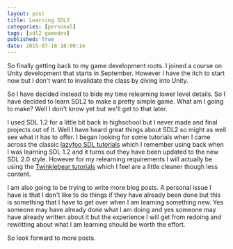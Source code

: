 ```yaml
---
layout: post
title: Learning SDL2
categories: [personal]
tags: [sdl2 gamedev]
published: True
date: 2015-07-18 16:00:14
---
```


So finally getting back to my game development roots. I joined a course on Unity development that starts in September. However I have the itch to start now but I don't want to invalidate the class by diving into Unity.

So I have decided instead to bide my time relearning lower level details. So I have decided to learn SDL2 to make a pretty simple game. What am I going to make? Well I don't know yet but we'll get to that later.

I used SDL 1.2 for a little bit back in highschool but I never made and final projects out of it. Well I have heard great things about SDL2 so might as well see what it has to offer. I began looking for some tutorials when I came across the classic [lazyfoo SDL tutorials][lazyfoo] which I remember using back when I was learning SDL 1.2 and it turns out they have been updated to the new SDL 2.0 style. However for my relearning requirements I will actually be using the [Twinklebear tutorials][twinklebear] which I feel are a little cleaner though less content.

I am also going to be trying to write more blog posts. A personal issue I have is that I don't like to do things if they have already been done but this is something that I have to get over when I am learning something new. Yes someone may have already done what I am doing and yes someone may have already written about it but the experience I will get from redoing and rewritting about what I am learning should be worth the effort.

So look forward to more posts.

[lazyfoo]: http://lazyfoo.net/tutorials/SDL/index.php
[twinklebear]: http://www.willusher.io/pages/sdl2/
